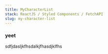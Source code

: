 ```yaml
---
title: MyCharacterList 
stack: ReactJS / Styled Components / FetchAPI
slug: my-character-list
---
```


### yeet
sdfjdasljkfhsdalkjfhasdjklfhs